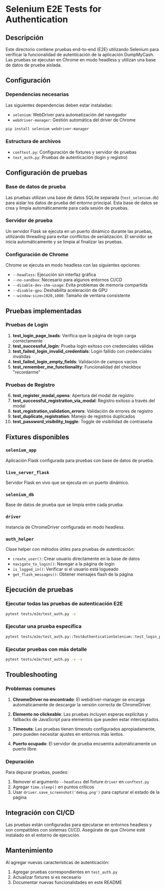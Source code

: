 # Selenium E2E Tests for Authentication

## Descripción

Este directorio contiene pruebas end-to-end (E2E) utilizando Selenium para verificar la funcionalidad de autenticación de la aplicación DumpMyCash. Las pruebas se ejecutan en Chrome en modo headless y utilizan una base de datos de prueba aislada.

## Configuración

### Dependencias necesarias

Las siguientes dependencias deben estar instaladas:
- `selenium`: WebDriver para automatización del navegador
- `webdriver-manager`: Gestión automática del driver de Chrome

```bash
pip install selenium webdriver-manager
```

### Estructura de archivos

- `conftest.py`: Configuración de fixtures y servidor de pruebas
- `test_auth.py`: Pruebas de autenticación (login y registro)

## Configuración de pruebas

### Base de datos de prueba

Las pruebas utilizan una base de datos SQLite separada (`test_selenium.db`) para aislar los datos de prueba del entorno principal. Esta base de datos se crea y limpia automáticamente para cada sesión de pruebas.

### Servidor de prueba

Un servidor Flask se ejecuta en un puerto dinámico durante las pruebas, utilizando threading para evitar conflictos de serialización. El servidor se inicia automáticamente y se limpia al finalizar las pruebas.

### Configuración de Chrome

Chrome se ejecuta en modo headless con las siguientes opciones:
- `--headless`: Ejecución sin interfaz gráfica
- `--no-sandbox`: Necesario para algunos entornos CI/CD
- `--disable-dev-shm-usage`: Evita problemas de memoria compartida
- `--disable-gpu`: Deshabilita aceleración de GPU
- `--window-size=1920,1080`: Tamaño de ventana consistente

## Pruebas implementadas

### Pruebas de Login

1. **test_login_page_loads**: Verifica que la página de login carga correctamente
2. **test_successful_login**: Prueba login exitoso con credenciales válidas
3. **test_failed_login_invalid_credentials**: Login fallido con credenciales inválidas
4. **test_failed_login_empty_fields**: Validación de campos vacíos
5. **test_remember_me_functionality**: Funcionalidad del checkbox "recordarme"

### Pruebas de Registro

6. **test_register_modal_opens**: Apertura del modal de registro
7. **test_successful_registration_via_modal**: Registro exitoso a través del modal
8. **test_registration_validation_errors**: Validación de errores de registro
9. **test_duplicate_registration**: Manejo de registros duplicados
10. **test_password_visibility_toggle**: Toggle de visibilidad de contraseña

## Fixtures disponibles

### `selenium_app`
Aplicación Flask configurada para pruebas con base de datos de prueba.

### `live_server_flask`
Servidor Flask en vivo que se ejecuta en un puerto dinámico.

### `selenium_db`
Base de datos de prueba que se limpia entre cada prueba.

### `driver`
Instancia de ChromeDriver configurada en modo headless.

### `auth_helper`
Clase helper con métodos útiles para pruebas de autenticación:
- `create_user()`: Crear usuario directamente en la base de datos
- `navigate_to_login()`: Navegar a la página de login
- `is_logged_in()`: Verificar si el usuario está logueado
- `get_flash_messages()`: Obtener mensajes flash de la página

## Ejecución de pruebas

### Ejecutar todas las pruebas de autenticación E2E
```bash
pytest tests/e2e/test_auth.py -v
```

### Ejecutar una prueba específica
```bash
pytest tests/e2e/test_auth.py::TestAuthenticationSelenium::test_login_page_loads -v
```

### Ejecutar pruebas con más detalle
```bash
pytest tests/e2e/test_auth.py -v -s
```

## Troubleshooting

### Problemas comunes

1. **ChromeDriver no encontrado**: El webdriver-manager se encarga automáticamente de descargar la versión correcta de ChromeDriver.

2. **Elemento no clickeable**: Las pruebas incluyen esperas explícitas y fallbacks de JavaScript para elementos que pueden estar interceptados.

3. **Timeouts**: Las pruebas tienen timeouts configurados apropiadamente, pero pueden necesitar ajustes en entornos más lentos.

4. **Puerto ocupado**: El servidor de prueba encuentra automáticamente un puerto libre.

### Depuración

Para depurar pruebas, puedes:
1. Remover el argumento `--headless` del fixture `driver` en `conftest.py`
2. Agregar `time.sleep()` en puntos críticos
3. Usar `driver.save_screenshot('debug.png')` para capturar el estado de la página

## Integración con CI/CD

Las pruebas están configuradas para ejecutarse en entornos headless y son compatibles con sistemas CI/CD. Asegúrate de que Chrome esté instalado en el entorno de ejecución.

## Mantenimiento

Al agregar nuevas características de autenticación:
1. Agregar pruebas correspondientes en `test_auth.py`
2. Actualizar fixtures si es necesario
3. Documentar nuevas funcionalidades en este README
